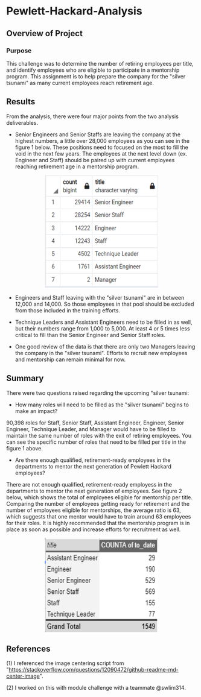 # Pewlett-Hackard-Analysis
## Overview of Project
  
### Purpose
  
This challenge was to determine the number of retiring employees per title, and identify employees who are eligible to participate in a mentorship program. This assignment is to help prepare the company for the "silver tsunami" as many current employees reach retirement age.
  
## Results
  
From the analysis, there were four major points from the two analysis deliverables.

* Senior Engineers and Senior Staffs are leaving the company at the highest numbers, a little over 28,000 employees as you can see in the figure 1 below. These positions need to focused on the most to fill the void in the next few years. The employees at the next level down (ex. Engineer and Staff) should be paired up with current employees reaching retirement age in a mentorship program. 

<p align="center">
  <img width="300" height="300" src= "https://github.com/chkCreate/Pewlett-Hackard-Analysis/blob/2a3ca2f934cd9cfa40366c284d8850d7ce7d74db/Data/1.3.PNG" >
</p>

* Engineers and Staff leaving with the "silver tsunami" are in between 12,000 and 14,000. So those employees in that pool should be excluded from those included in the training efforts. 
  
* Technique Leaders and Assistant Engineers need to be filled in as well, but their numbers range from 1,000 to 5,000. At least 4 or 5 times less critical to fill than the Senior Engineer and Senior Staff roles. 
  
* One good review of the data is that there are only two Managers leaving the company in the "silver tsunami". Efforts to recruit new employees and mentorship can remain minimal for now. 
  
## Summary
  
There were two questions raised regarding the upcoming "silver tsunami:
  
* How many roles will need to be filled as the "silver tsunami" begins to make an impact?
  
90,398 roles for Staff, Senior Staff, Assistant Engineer, Engineer, Senior Engineer, Technique Leader, and Manager would have to be filled to maintain the same number of roles with the exit of retiring employees. You can see the specific number of roles that need to be filled per title in the figure 1 above.
  
* Are there enough qualified, retirement-ready employees in the departments to mentor the next generation of Pewlett Hackard employees?
  
There are not enough qualified, retirement-ready employess in the departments to mentor the next generation of employees. See figure 2 below, which shows the total of employees eligible for mentorship per title. Comparing the number of employees getting ready for retirement and the number of employees eligible for mentorships, the average ratio is 63, which suggests that one mentor would have to train around 63 employees for their roles. It is highly recommended that the mentorship program is in place as soon as possible and increase efforts for recruitment as well.
  
<p align="center">
  <img width="300" height="250" src= "https://github.com/chkCreate/Pewlett-Hackard-Analysis/blob/2a3ca2f934cd9cfa40366c284d8850d7ce7d74db/Data/Mentor_Table.PNG" >
</p>
  
## References
  
(1) I referenced the image centering script from "https://stackoverflow.com/questions/12090472/github-readme-md-center-image".
  
(2) I worked on this with module challenge with a teammate @swlim314.

